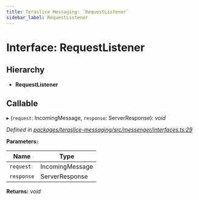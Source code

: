 ```yaml
---
title: Teraslice Messaging: `RequestListener`
sidebar_label: RequestListener
---
```


# Interface: RequestListener

## Hierarchy

* **RequestListener**

## Callable

▸ (`request`: IncomingMessage, `response`: ServerResponse): *void*

*Defined in [packages/teraslice-messaging/src/messenger/interfaces.ts:29](https://github.com/terascope/teraslice/blob/653cf7530/packages/teraslice-messaging/src/messenger/interfaces.ts#L29)*

**Parameters:**

Name | Type |
------ | ------ |
`request` | IncomingMessage |
`response` | ServerResponse |

**Returns:** *void*
